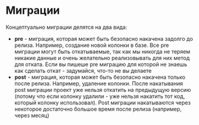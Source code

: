 # Миграции
Концептуально миграции делятся на два вида:
 * **pre** - миграция, которая может быть безопасно накачена задолго до релиза.
 Например, создание новой колонки в базе. Все pre миграции могут быть откатываемые,
 так как мы никогда не теряем никакие данные и очень желательно реализовывать для них метод для отката. Если вы пишеше pre миграцию для которой не знаешь как сделать откат - задумайся, что-то не вы делаете
 * **post** - миграция, которая может быть безопасно накачена только после релиза.
 Например, удаление колонки. После накатывания post миграции проект уже нельзя откатить на предыдущую
 версию (потому что если колонку удалили - уже нельзя накатить тот код, который колонку использовал).
 Post миграции накатываются через некоторое достаточно большое время после релиза (например, через месяц)